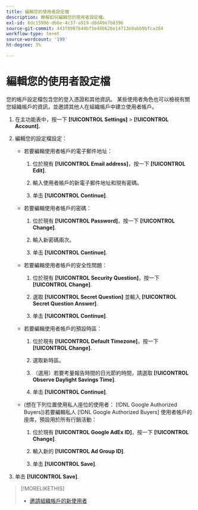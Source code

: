 ```yaml
---
title: 編輯您的使用者設定檔
description: 瞭解如何編輯您的使用者設定檔。
exl-id: 8dc15996-db6e-4c37-a919-d0d49e7b8396
source-git-commit: 443f8907644bf3e480626e14713e8abb9bfca284
workflow-type: tm+mt
source-wordcount: '199'
ht-degree: 3%

---
```


# 編輯您的使用者設定檔

您的帳戶設定檔包含您的登入憑證和其他資訊。 某些使用者角色也可以檢視有關您組織帳戶的資訊，並邀請其他人在組織帳戶中建立使用者帳戶。

1. 在主功能表中，按一下 **[!UICONTROL Settings]** > **[!UICONTROL Account].**

1. 編輯您的設定檔設定：

   * 若要編輯使用者帳戶的電子郵件地址：

      1. 位於現有 **[!UICONTROL Email address]**，按一下 **[!UICONTROL Edit]**.

      1. 輸入使用者帳戶的新電子郵件地址和現有密碼。

      1. 单击 **[!UICONTROL Continue]**.
   * 若要編輯使用者帳戶的密碼：

      1. 位於現有 **[!UICONTROL Password]**，按一下 **[!UICONTROL Change]**.

      1. 輸入新密碼兩次。

      1. 单击 **[!UICONTROL Continue]**.
   * 若要編輯使用者帳戶的安全性問題：

      1. 位於現有 **[!UICONTROL Security Question]**，按一下 **[!UICONTROL Change]**.

      1. 選取 **[!UICONTROL Secret Question]** 並輸入 **[!UICONTROL Secret Question Answer]**.

      1. 单击 **[!UICONTROL Continue]**.
   * 若要編輯使用者帳戶的預設時區：

      1. 位於現有 **[!UICONTROL Default Timezone]**，按一下 **[!UICONTROL Change]**.

      1. 選取新時區。

      1. （選用）若要考量報告時間的日光節約時間，請選取 **[!UICONTROL Observe Daylight Savings Time]**.

      1. 单击 **[!UICONTROL Continue]**.
   * (想在下列位置使用私人座位的使用者： [!DNL Google Authorized Buyers])若要編輯私人 [!DNL Google Authorized Buyers] 使用者帳戶的座席，預設用於所有行銷活動：

      1. 位於現有 **[!UICONTROL Google AdEx ID]**，按一下 **[!UICONTROL Change]**.

      1. 輸入新的 **[!UICONTROL Ad Group ID]**.

      1. 单击 **[!UICONTROL Save]**.





1. 单击 **[!UICONTROL Save]**.

>[!MORELIKETHIS]
>
>* [邀請組織帳戶的新使用者](user-invite.md)


<!-- >* [User Profile and Organization Account Settings](user-and-account-settings.md) -->
